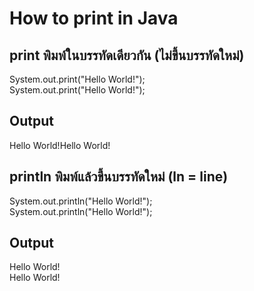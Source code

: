 <h1>How to print in Java</h1>
<h2>print พิมพ์ในบรรทัดเดียวกัน (ไม่ขึ้นบรรทัดใหม่)</h2>
System.out.print("Hello World!");<br>
System.out.print("Hello World!");<br>
<h2>Output</h2>
Hello World!Hello World!<br>
<h2>println พิมพ์แล้วขึ้นบรรทัดใหม่ (ln = line)</h2>
System.out.println("Hello World!");<br>
System.out.println("Hello World!");<br>
<h2>Output</h2>
Hello World!<br>
Hello World!<br>
